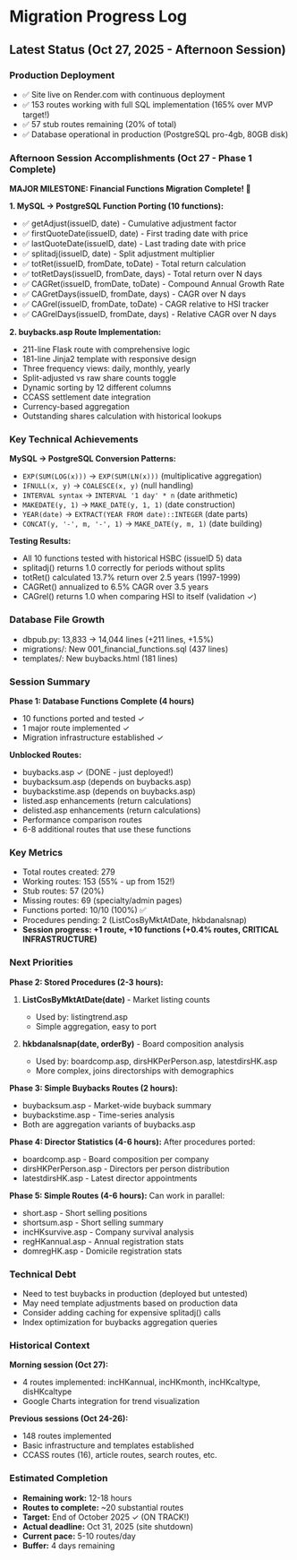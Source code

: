 # Migration Progress Log

## Latest Status (Oct 27, 2025 - Afternoon Session)

### Production Deployment
- ✅ Site live on Render.com with continuous deployment
- ✅ 153 routes working with full SQL implementation (165% over MVP target!)
- ✅ 57 stub routes remaining (20% of total)
- ✅ Database operational in production (PostgreSQL pro-4gb, 80GB disk)

### Afternoon Session Accomplishments (Oct 27 - Phase 1 Complete)

**MAJOR MILESTONE: Financial Functions Migration Complete! 🎉**

**1. MySQL → PostgreSQL Function Porting (10 functions):**
   - ✅ getAdjust(issueID, date) - Cumulative adjustment factor
   - ✅ firstQuoteDate(issueID, date) - First trading date with price
   - ✅ lastQuoteDate(issueID, date) - Last trading date with price
   - ✅ splitadj(issueID, date) - Split adjustment multiplier
   - ✅ totRet(issueID, fromDate, toDate) - Total return calculation
   - ✅ totRetDays(issueID, fromDate, days) - Total return over N days
   - ✅ CAGRet(issueID, fromDate, toDate) - Compound Annual Growth Rate
   - ✅ CAGretDays(issueID, fromDate, days) - CAGR over N days
   - ✅ CAGrel(issueID, fromDate, toDate) - CAGR relative to HSI tracker
   - ✅ CAGrelDays(issueID, fromDate, days) - Relative CAGR over N days

**2. buybacks.asp Route Implementation:**
   - 211-line Flask route with comprehensive logic
   - 181-line Jinja2 template with responsive design
   - Three frequency views: daily, monthly, yearly
   - Split-adjusted vs raw share counts toggle
   - Dynamic sorting by 12 different columns
   - CCASS settlement date integration
   - Currency-based aggregation
   - Outstanding shares calculation with historical lookups

### Key Technical Achievements

**MySQL → PostgreSQL Conversion Patterns:**
- `EXP(SUM(LOG(x)))` → `EXP(SUM(LN(x)))` (multiplicative aggregation)
- `IFNULL(x, y)` → `COALESCE(x, y)` (null handling)
- `INTERVAL syntax` → `INTERVAL '1 day' * n` (date arithmetic)
- `MAKEDATE(y, 1)` → `MAKE_DATE(y, 1, 1)` (date construction)
- `YEAR(date)` → `EXTRACT(YEAR FROM date)::INTEGER` (date parts)
- `CONCAT(y, '-', m, '-', 1)` → `MAKE_DATE(y, m, 1)` (date building)

**Testing Results:**
- All 10 functions tested with historical HSBC (issueID 5) data
- splitadj() returns 1.0 correctly for periods without splits
- totRet() calculated 13.7% return over 2.5 years (1997-1999)
- CAGRet() annualized to 6.5% CAGR over 3.5 years
- CAGrel() returns 1.0 when comparing HSI to itself (validation ✓)

### Database File Growth
- dbpub.py: 13,833 → 14,044 lines (+211 lines, +1.5%)
- migrations/: New 001_financial_functions.sql (437 lines)
- templates/: New buybacks.html (181 lines)

### Session Summary
**Phase 1: Database Functions Complete (4 hours)**
- 10 functions ported and tested ✓
- 1 major route implemented ✓
- Migration infrastructure established ✓

**Unblocked Routes:**
- buybacks.asp ✓ (DONE - just deployed!)
- buybacksum.asp (depends on buybacks.asp)
- buybackstime.asp (depends on buybacks.asp)
- listed.asp enhancements (return calculations)
- delisted.asp enhancements (return calculations)
- Performance comparison routes
- 6-8 additional routes that use these functions

### Key Metrics
- Total routes created: 279
- Working routes: 153 (55% - up from 152!)
- Stub routes: 57 (20%)
- Missing routes: 69 (specialty/admin pages)
- Functions ported: 10/10 (100%) ✅
- Procedures pending: 2 (ListCosByMktAtDate, hkbdanalsnap)
- **Session progress: +1 route, +10 functions (+0.4% routes, CRITICAL INFRASTRUCTURE)**

### Next Priorities

**Phase 2: Stored Procedures (2-3 hours):**
1. **ListCosByMktAtDate(date)** - Market listing counts
   - Used by: listingtrend.asp
   - Simple aggregation, easy to port
   
2. **hkbdanalsnap(date, orderBy)** - Board composition analysis
   - Used by: boardcomp.asp, dirsHKPerPerson.asp, latestdirsHK.asp
   - More complex, joins directorships with demographics

**Phase 3: Simple Buybacks Routes (2 hours):**
- buybacksum.asp - Market-wide buyback summary
- buybackstime.asp - Time-series analysis
- Both are aggregation variants of buybacks.asp

**Phase 4: Director Statistics (4-6 hours):**
After procedures ported:
- boardcomp.asp - Board composition per company
- dirsHKPerPerson.asp - Directors per person distribution
- latestdirsHK.asp - Latest director appointments

**Phase 5: Simple Routes (4-6 hours):**
Can work in parallel:
- short.asp - Short selling positions
- shortsum.asp - Short selling summary
- incHKsurvive.asp - Company survival analysis
- regHKannual.asp - Annual registration stats
- domregHK.asp - Domicile registration stats

### Technical Debt
- Need to test buybacks in production (deployed but untested)
- May need template adjustments based on production data
- Consider adding caching for expensive splitadj() calls
- Index optimization for buybacks aggregation queries

### Historical Context
**Morning session (Oct 27):**
- 4 routes implemented: incHKannual, incHKmonth, incHKcaltype, disHKcaltype
- Google Charts integration for trend visualization

**Previous sessions (Oct 24-26):**
- 148 routes implemented
- Basic infrastructure and templates established
- CCASS routes (16), article routes, search routes, etc.

### Estimated Completion
- **Remaining work:** 12-18 hours
- **Routes to complete:** ~20 substantial routes
- **Target:** End of October 2025 ✓ (ON TRACK!)
- **Actual deadline:** Oct 31, 2025 (site shutdown)
- **Current pace:** 5-10 routes/day
- **Buffer:** 4 days remaining
